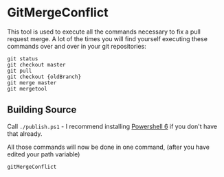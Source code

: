 # GitMergeConflict
This tool is used to execute all the commands necessary to fix a pull request merge.
A lot of the times you will find yourself executing these commands over and over in your git repositories:

```
git status
git checkout master
git pull
git checkout {oldBranch}
git merge master
git mergetool
```

## Building Source
Call `./publish.ps1` - I recommend installing [Powershell 6](https://github.com/PowerShell/PowerShell) if you don't have that already.

All those commands will now be done in one command, (after you have edited your path variable)
```
gitMergeConflict
```